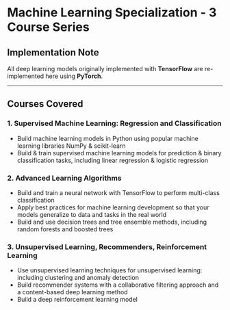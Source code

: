 # Machine Learning Specialization - 3 Course Series

## Implementation Note

All deep learning models originally implemented with **TensorFlow** are re-implemented here using **PyTorch**.

---

## Courses Covered

### 1. Supervised Machine Learning: Regression and Classification
- Build machine learning models in Python using popular machine learning libraries NumPy & scikit-learn  
- Build & train supervised machine learning models for prediction & binary classification tasks, including linear regression & logistic regression

### 2. Advanced Learning Algorithms
- Build and train a neural network with TensorFlow to perform multi-class classification  
- Apply best practices for machine learning development so that your models generalize to data and tasks in the real world  
- Build and use decision trees and tree ensemble methods, including random forests and boosted trees

### 3. Unsupervised Learning, Recommenders, Reinforcement Learning
- Use unsupervised learning techniques for unsupervised learning: including clustering and anomaly detection  
- Build recommender systems with a collaborative filtering approach and a content-based deep learning method  
- Build a deep reinforcement learning model
